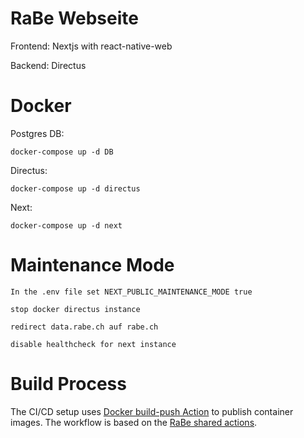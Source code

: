 # RaBe Webseite

Frontend: Nextjs with react-native-web

Backend: Directus

# Docker

Postgres DB:

    docker-compose up -d DB

Directus:

    docker-compose up -d directus

Next:

    docker-compose up -d next

# Maintenance Mode
    In the .env file set NEXT_PUBLIC_MAINTENANCE_MODE true

    stop docker directus instance
    
    redirect data.rabe.ch auf rabe.ch

    disable healthcheck for next instance

# Build Process

The CI/CD setup uses [Docker build-push Action](https://github.com/docker/build-push-action) to publish container images.
The workflow is based on the [RaBe shared actions](https://radiorabe.github.io/actions/).
